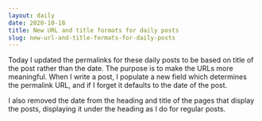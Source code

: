 ```yaml
---
layout: daily
date: 2020-10-18
title: New URL and title formats for daily posts
slug: new-url-and-title-formats-for-daily-posts
---
```


Today I updated the permalinks for these daily posts to be based on title of the post rather than the date.
The purpose is to make the URLs more meaningful.
When I write a post, I populate a new field which determines the permalink URL, and if
I forget it defaults to the date of the post.

I also removed the date from the heading and title of the pages that display the posts, displaying it under
the heading as I do for regular posts.
